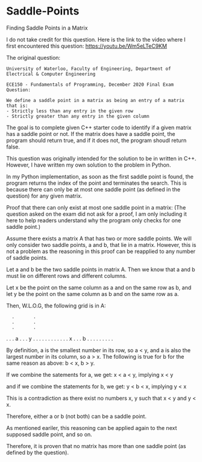 # Saddle-Points
Finding Saddle Points in a Matrix

I do not take credit for this question.
Here is the link to the video where I first encountered this question:
https://youtu.be/Wm5eLTeC9KM

The original question:

    University of Waterloo, Faculty of Engineering, Department of Electrical & Computer Engineering

    ECE150 - Fundamentals of Programming, December 2020 Final Exam Question:

    We define a saddle point in a matrix as being an entry of a matrix that is:
    - Strictly less than any entry in the given row
    - Strictly greater than any entry in the given column

The goal is to complete given C++ starter code to identify if a given matrix has a saddle point or not.
If the matrix does have a saddle point, the program should return true, and if it does not, the program shoudl return false.

This question was originally intended for the solution to be in written in C++. However, I have written my own solution to the problem in Python.

In my Python implementation, as soon as the first saddle point is found, the program returns the index of the point and terminates the search.
This is because there can only be at most one saddle point (as defined in the question) for any given matrix.


Proof that there can only exist at most one saddle point in a matrix:
(The question asked on the exam did not ask for a proof, I am only including it here to help readers understand why the program only checks for one saddle point.)

Assume there exists a matrix A that has two or more saddle points.
We will only consider two saddle points, a and b, that lie in a matrix. However, this is not a problem as the reasoning in this proof can be reapplied to any number of saddle points.

Let a and b be the two saddle points in matrix A.
Then we know that a and b must lie on different rows and different columns.

Let x be the point on the same column as a and on the same row as b, and let y be the point on the same column as b and on the same row as a.

Then, W.L.O.G, the following grid is in A:

      .       .
      .       .
      .       .
. . . a . . . y . . .
      .       .
      .       .
      .       .
. . . x . . . b . . .
      .       .
      .       .
      .       .

By definition, a is the smallest number in its row, so a < y, and a is also the largest number in its column, so a > x.
The following is true for b for the same reason as above: b < x, b > y.

If we combine the satements for a, we get:
x < a < y, implying x < y

and if we combine the statements for b, we get:
y < b < x, implying y < x

This is a contradiction as there exist no numbers x, y such that x < y and y < x.

Therefore, either a or b (not both) can be a saddle point.

As mentioned eariler, this reasoning can be applied again to the next supposed saddle point, and so on.

Therefore, it is proven that no matrix has more than one saddle point (as defined by the question).
